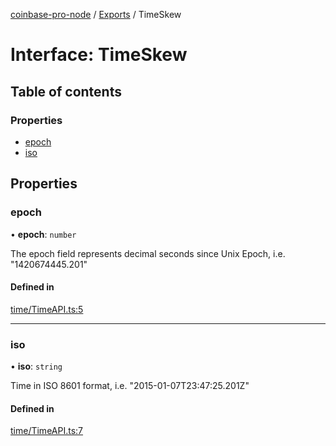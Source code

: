[coinbase-pro-node](../README.md) / [Exports](../modules.md) / TimeSkew

# Interface: TimeSkew

## Table of contents

### Properties

- [epoch](TimeSkew.md#epoch)
- [iso](TimeSkew.md#iso)

## Properties

### epoch

• **epoch**: `number`

The epoch field represents decimal seconds since Unix Epoch, i.e. "1420674445.201"

#### Defined in

[time/TimeAPI.ts:5](https://github.com/bennycode/coinbase-pro-node/blob/48475f6/src/time/TimeAPI.ts#L5)

---

### iso

• **iso**: `string`

Time in ISO 8601 format, i.e. "2015-01-07T23:47:25.201Z"

#### Defined in

[time/TimeAPI.ts:7](https://github.com/bennycode/coinbase-pro-node/blob/48475f6/src/time/TimeAPI.ts#L7)
